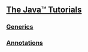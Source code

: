 ## [The Java™ Tutorials](https://docs.oracle.com/javase/tutorial/)

### [Generics](https://docs.oracle.com/javase/tutorial/java/generics/index.html)

### [Annotations](https://docs.oracle.com/javase/tutorial/java/annotations/index.html)


